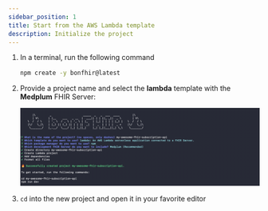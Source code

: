 ```yaml
---
sidebar_position: 1
title: Start from the AWS Lambda template
description: Initialize the project
---
```


1. In a terminal, run the following command

   ```bash
   npm create -y bonfhir@latest
   ```

2. Provide a project name and select the **lambda** template with the **Medplum** FHIR Server:

   ![Lambda Project Template](../../static/img/docs/lambda-project-template.png)

3. `cd` into the new project and open it in your favorite editor
